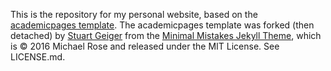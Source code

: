 This is the repository for my personal website, based on the [academicpages template](https://github.com/academicpages/academicpages.github.io). The academicpages template was forked (then detached) by [Stuart Geiger](https://github.com/staeiou) from the [Minimal Mistakes Jekyll Theme](https://mmistakes.github.io/minimal-mistakes/), which is © 2016 Michael Rose and released under the MIT License. See LICENSE.md.

